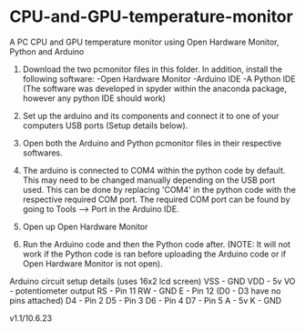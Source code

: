 # CPU-and-GPU-temperature-monitor
A PC CPU and GPU temperature monitor using Open Hardware Monitor, Python and Arduino

1. Download the two pcmonitor files in this folder. In addition, install the following software:
   -Open Hardware Monitor
   -Arduino IDE
   -A Python IDE (The software was developed in spyder within the anaconda package, however any python IDE should work)

2. Set up the arduino and its components and connect it to one of your computers USB ports (Setup details below).

3. Open both the Arduino and Python pcmonitor files in their respective softwares. 

4. The arduino is connected to COM4 within the python code by default. This may need to be changed manually depending
on the USB port used. This can be done by replacing 'COM4' in the python code with the respective required
COM port. The required COM port can be found by going to Tools --> Port in the Arduino IDE.

5. Open up Open Hardware Monitor

6. Run the Arduino code and then the Python code after. (NOTE: It will not work if the Python code is ran before uploading
the Arduino code or if Open Hardware Monitor is not open).

Arduino circuit setup details (uses 16x2 lcd screen)
VSS - GND
VDD - 5v
VO - potentiometer output
RS - Pin 11
RW - GND
E - Pin 12
(D0 - D3 have no pins attached)
D4 - Pin 2
D5 - Pin 3
D6 - Pin 4
D7 - Pin 5
A - 5v
K - GND

v1.1/10.6.23
